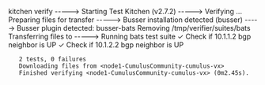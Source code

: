 kitchen verify
-----> Starting Test Kitchen (v2.7.2)
-----> Verifying <node1-CumulusCommunity-cumulus-vx>...
       Preparing files for transfer
-----> Busser installation detected (busser)
-----> Busser plugin detected: busser-bats
       Removing /tmp/verifier/suites/bats
       Transferring files to <node1-CumulusCommunity-cumulus-vx>
-----> Running bats test suite
 ✓ Check if 10.1.1.2 bgp neighbor is UP
 ✓ Check if 10.1.2.2 bgp neighbor is UP
       
       2 tests, 0 failures
       Downloading files from <node1-CumulusCommunity-cumulus-vx>
       Finished verifying <node1-CumulusCommunity-cumulus-vx> (0m2.45s).
